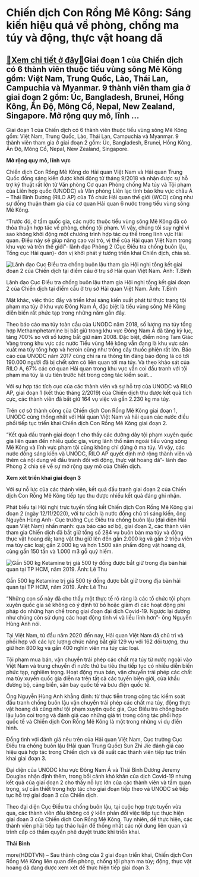 Chiến dịch Con Rồng Mê Kông: Sáng kiến hiệu quả về phòng, chống ma túy và động, thực vật hoang dã
=================================================================================================

[:gift:Xem chi tiết ở đây:gift:](https://hddtvn.com/chien-dich-con-rong-me-kong-sang-kien-hieu-qua-ve-phong-chong-ma-tuy-va-dong-thuc-vat-hoang-da/)Giai đoạn 1 của Chiến dịch có 6 thành viên thuộc tiểu vùng sông Mê Kông gồm: Việt Nam, Trung Quốc, Lào, Thái Lan, Campuchia và Myanmar. 9 thành viên tham gia ở giai đoạn 2 gồm: Úc, Bangladesh, Brunei, Hồng Kông, Ấn Độ, Mông Cổ, Nepal, New Zealand, Singapore. Mở rộng quy mô, lĩnh …
-----------------------------------------------------------------------------------------------------------------------------------------------------------------------------------------------------------------------------------------------------------------------------------------





Giai đoạn 1 của Chiến dịch có 6 thành viên thuộc tiểu vùng sông Mê Kông gồm: Việt Nam, Trung Quốc, Lào, Thái Lan, Campuchia và Myanmar. 
9 thành viên tham gia ở giai đoạn 2 gồm: Úc, Bangladesh, Brunei, Hồng Kông, Ấn Độ, Mông Cổ, Nepal, New Zealand, Singapore.






**Mở rộng quy mô, lĩnh vực**


Chiến dịch Con Rồng Mê Kông do Hải quan Việt Nam và Hải quan Trung Quốc đồng sáng kiến được khởi động từ tháng 9/2018 và nhận được sự hỗ trợ kỹ thuật rất lớn từ Văn phòng Cơ quan Phòng chống Ma túy và Tội phạm của Liên hợp quốc (UNODC) và Văn phòng Liên lạc tình báo khu vực châu Á – Thái Bình Dương (RILO AP) của Tổ chức Hải quan thế giới (WCO) cũng như sự đồng thuận tham gia của cơ quan Hải quan 6 nước trong tiểu vùng sông Mê Kông.


“Trước đó, ở tầm quốc gia, các nước thuộc tiểu vùng sông Mê Kông đã có thỏa thuận hợp tác về phòng, chống tội phạm. Vì vậy, chúng tôi suy nghĩ vì sao không khởi động một chương trình hợp tác cụ thể trong lĩnh vực Hải quan. Điều này sẽ giúp nâng cao vai trò, vị thế của Hải quan Việt Nam trong khu vực và trên thế giới”- lãnh đạo Phòng 2 (Cục Điều tra chống buôn lậu, Tổng cục Hải quan)- đơn vị khởi phát ý tưởng triển khai Chiến dịch, chia sẻ.





![Lãnh đạo Cục Điều tra chống buôn lậu tham gia Hội nghị tổng kết giai đoạn 2 của Chiến dịch tại điểm cầu ở trụ sở Hải quan Việt Nam. 	Ảnh: T.Bình](https://hddtvn.com/wp-content/uploads/2021/01/2646_5-0808_IMG_0440.jpg "Lãnh đạo Cục Điều tra chống buôn lậu tham gia Hội nghị tổng kết giai đoạn 2 của Chiến dịch tại điểm cầu ở trụ sở Hải quan Việt Nam. 	Ảnh: T.Bình")


Lãnh đạo Cục Điều tra chống buôn lậu tham gia Hội nghị tổng kết giai đoạn 2 của Chiến dịch tại điểm cầu ở trụ sở Hải quan Việt Nam. Ảnh: T.Bình



Mặt khác, việc thúc đẩy và triển khai sáng kiến xuất phát từ thực trạng tội phạm ma túy ở khu vực Đông Nam Á, đặc biệt là tiểu vùng sông Mê Kông diễn biến rất phức tạp trong những năm gần đây.


Theo báo cáo ma túy toàn cầu của UNODC năm 2018, số lượng ma túy tổng hợp Methamphetamine bị bắt giữ trong khu vực Đông Nam Á đã tăng kỷ lục, tăng 700% so với số lượng bắt giữ năm 2008. Đặc biệt, điểm nóng Tam Giác Vàng trong khu vực các nước Tiểu vùng Mê kông vẫn đang là khu vực sản xuất ma túy tổng hợp và heroin cũng như trồng cây thuốc phiện rất lớn. Báo cáo của UNODC năm 2017 cũng chỉ ra ra thông tin đáng báo động là có tới 190.000 người đã bị chết sớm có liên quan tới ma túy. Và theo khảo sát của RILO A, 67% các cơ quan Hải quan trong khu vực vẫn coi đấu tranh với tội phạm ma túy là ưu tiên trước hết trong công tác kiểm soát…


Với sự hợp tác tích cực của các thành viên và sự hỗ trợ của UNODC và RILO AP, giai đoạn 1 (kết thúc tháng 2/2019) của Chiến dịch thu được kết quả tích cực, các thành viên đã bắt giữ 164 vụ việc và gần 2.230 kg ma túy.


Trên cơ sở thành công của Chiến dịch Con Rồng Mê Kông giai đoạn 1, UNODC cùng thống nhất với Hải quan Việt Nam và hải quan các nước điều phối tiếp tục triển khai Chiến dịch Con Rồng Mê Kông giai đoạn 2.


“Kết quả đấu tranh giai đoạn 1 cho thấy các đường dây tội phạm xuyên quốc gia liên quan đến nhiều quốc gia, vùng lãnh thổ nằm ngoài tiểu vùng sông Mê Kông và lĩnh vực phạm tội cũng không chỉ dừng ở ma túy. Vì vậy, các nước đồng sáng kiến và UNODC, RILO AP quyết định mở rộng thành viên và thêm cả nội dung về đấu tranh đối với động, thực vật hoang dã”- lãnh đạo Phòng 2 chia sẻ về sự mở rộng quy mô của Chiến dịch.


**Xem xét triển khai giai đoạn 3**


Với sự nỗ lực của các thành viên, kết quả đấu tranh giai đoạn 2 của Chiến dịch Con Rồng Mê Kông tiếp tục thu được nhiều kết quả đáng ghi nhận.


Phát biểu tại Hội nghị trực tuyến tổng kết Chiến dịch Con Rồng Mê Kông giai đoạn 2 (ngày 12/11/2020), với tư cách là nước đồng chủ trì sáng kiến, ông Nguyễn Hùng Anh- Cục trưởng Cục Điều tra chống buôn lậu (đại diện Hải quan Việt Nam) nhấn mạnh: qua báo cáo sơ bộ, giai đoạn 2, các thành viên tham gia Chiến dịch đã bắt giữ tổng số 284 vụ buôn bán ma túy và động thực vật hoang dã; tang vật thu giữ lên đến gần 2.000 kg và gần 2 triệu viên ma túy các loại; gần 2.000 kg và hơn 1.500 sản phẩm động vật hoang dã, cùng gần 150 tấn và 1.000 m3 gỗ quý hiếm.





![Gần 500 kg Ketamine trị giá 500 tỷ đồng được bắt giữ trong địa bàn hải quan tại TP HCM, năm 2019. 	Ảnh: Lê Thu](https://hddtvn.com/wp-content/uploads/2021/01/2729_5-2921_1546_4643_6-1519_ma_tuy_cat.jpg "Gần 500 kg Ketamine trị giá 500 tỷ đồng được bắt giữ trong địa bàn hải quan tại TP HCM, năm 2019. 	Ảnh: Lê Thu")


Gần 500 kg Ketamine trị giá 500 tỷ đồng được bắt giữ trong địa bàn hải quan tại TP HCM, năm 2019. Ảnh: Lê Thu



“Những con số này đã cho thấy một thực tế rõ ràng là các tổ chức tội phạm xuyên quốc gia sẽ không có ý định từ bỏ hoặc giảm đi các hoạt động phi pháp do những hạn chế trong giai đoạn đại dịch Covid-19. Ngược lại dường như chúng còn sử dụng các hoạt động tinh vi và liều lĩnh hơn”- ông Nguyễn Hùng Anh nói.


Tại Việt Nam, từ đầu năm 2020 đến nay, Hải quan Việt Nam đã chủ trì và phối hợp với các lực lượng chức năng bắt giữ 129 vụ với 162 đối tượng, thu giữ hơn 800 kg và gần 400 nghìn viên ma túy các loại.


Tội phạm mua bán, vận chuyển trái phép các chất ma túy từ nước ngoài vào Việt Nam và trung chuyển đi nước thứ ba tiêu thụ tiếp tục có nhiều diễn biến phức tạp, nghiêm trọng. Hoạt động mua bán, vận chuyển trái phép các chất ma túy xuyên quốc gia diễn ra trên tất cả các tuyến biên giới, cửa khẩu đường bộ, cảng biển, sân bay quốc tế và bưu điện quốc tế.


Ông Nguyễn Hùng Anh khẳng định: từ thực tiễn trong công tác kiểm soát đấu tranh chống buôn lậu vận chuyển trái phép các chất ma túy, động thực vật hoang dã cũng như tội phạm xuyên quốc gia, Cục Điều tra chống buôn lậu luôn coi trọng và đánh giá cao những giá trị trong công tác phối hợp quốc tế và Chiến dịch Con Rồng Mê Kông là một trong những ví dụ điển hình.


Đồng tình với đánh giá nêu trên của Hải quan Việt Nam, Cục trưởng Cục Điều tra chống buôn lậu (Hải quan Trung Quốc) Sun Zhi Jie đánh giá cao hiệu quả hợp tác trong Chiến dịch và đề xuất các thành viên tiếp tục triển khai giai đoạn 3.


Đại diện của UNODC khu vực Đông Nam Á và Thái Bình Dương Jeremy Douglas nhận định thêm, trong bối cảnh khó khăn của dịch Covid-19 nhưng kết quả của giai đoạn 2 cho thấy nỗ lực lớn của các thành viên và tầm quan trọng, sự cần thiết trong hợp tác cho giai đoạn tiếp theo và UNODC sẽ tiếp tục hỗ trợ giai đoạn 3 của Chiến dịch.


Theo đại diện Cục Điều tra chống buôn lậu, tại cuộc họp trực tuyến vừa qua, các thành viên đều không có ý kiến phản đối việc tiếp tục thực hiện giai đoạn 3 của Chiến dịch Con Rồng Mê Kông. Tuy nhiên, để thực hiện, các thành viên phải tiếp tục thảo luận để thống nhất các nội dung liên quan và trình cấp có thẩm quyền phê duyệt trước khi triển khai.




**Thái Bình**



more(HDDTVN) – Sau thành công của 2 giai đoạn triển khai, Chiến dịch Con Rồng Mê Kông liên quan đến phòng, chống tội phạm ma túy; động, thực vật hoang dã đang được xem xét để thực hiện tiếp giai đoạn 3.

